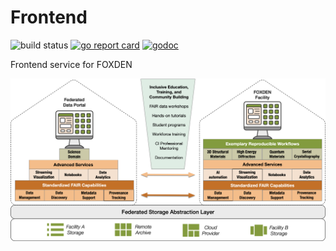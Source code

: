 # Frontend

![build status](https://github.com/CHESSComputing/Frontend/actions/workflows/go.yml/badge.svg)
[![go report card](https://goreportcard.com/badge/github.com/CHESSComputing/Frontend)](https://goreportcard.com/report/github.com/CHESSComputing/Frontend)
[![godoc](https://godoc.org/github.com/CHESSComputing/Frontend?status.svg)](https://godoc.org/github.com/CHESSComputing/Frontend)

Frontend service for FOXDEN

![Architecture](/static/images/Architecture.png)
